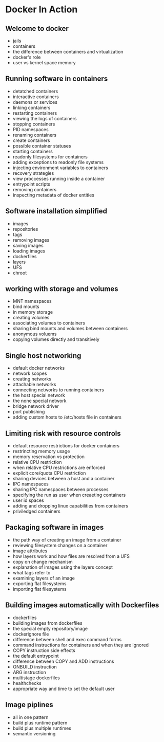# Docker In Action

## Welcome to docker

- jails
- containers
- the difference between containers and virtualization
- docker's role
- user vs kernel space memory

## Running software in containers

- detatched containers
- interactive containers
- daemons or services
- linking containers
- restarting containers
- viewing the logs of containers
- stopping containers
- PID namespaces
- renaming containers
- create containers
- possible container statuses
- starting containers
- readonly filesystems for containers
- adding exceptions to readonly file systems
- injecting environment variables to containers
- recovery strategies
- view proccesses running inside a container
- entrypoint scripts
- removing containers
- inspecting metadata of docker entities

## Software installation simplified

- images
- repositories
- tags
- removing images
- saving images
- loading images
- dockerfiles
- layers
- UFS
- chroot

## working with storage and volumes

- MNT namespaces
- bind mounts
- in memory storage
- creating volumes
- associating volumes to containers
- sharing bind mounts and volumes between containers
- anonymous voluems
- copying volumes directly and transitively

## Single host networking

- default docker networks
- network scopes
- creating networks
- attachable networks
- connecting networks to running containers
- the host special network
- the none special network
- bridge network driver
- port publishing
- adding custom hosts to /etc/hosts file in containers

## Limiting risk with resource controls

- default resource restrictions for docker containers
- restrincting memory usage
- memory reservation vs protection
- relative CPU restriction
- when relative CPU restrictions are enforced
- explicit core/quota CPU restriction
- sharing devices between a host and a container
- IPC namespaces
- sharing IPC namespaces between processes
- specifying the run as user when creaeting containers
- user id spaces
- adding and dropping linux capabilities from containers
- priviledged containers

## Packaging software in images

- the path way of creating an image from a container
- reviewing filesystem changes on a container
- image attributes
- how layers work and how files are resolved from a UFS
- copy on change mechanism
- explanation of images using the layers concept
- what tags refer to
- examining layers of an image
- exporting flat filesystems
- importing flat filesystems

## Building images automatically with Dockerfiles

- dockerfiles
- building images from dockerfiles
- the special empty repository/image
- dockerignore file
- difference between shell and exec command forms
- command instructions for containers and when they are ignored
- COPY instruction side effects
- the default entrypoint
- difference between COPY and ADD instructions
- ONBUILD instruction
- ARG instruction
- multistage dockerfiles
- healthchecks
- appropriate way and time to set the default user

## Image piplines

- all in one pattern
- build plus runtime pattern
- build plus multiple runtimes
- semantic versioning
